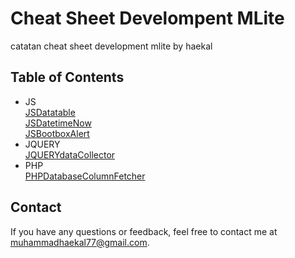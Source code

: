 # Cheat Sheet Develompent MLite

catatan cheat sheet development mlite by haekal

## Table of Contents
- JS<br>
  [JSDatatable](https://github.com/hcalldee/mycheatsheet/blob/main/jsCS.md#jsdatatable)<br>
  [JSDatetimeNow](https://github.com/hcalldee/mycheatsheet/blob/main/jsCS.md#datetimenow)<br>
  [JSBootboxAlert](https://github.com/hcalldee/mycheatsheet/blob/main/jsCS.md#bootbox)<br>
- JQUERY<br>
  [JQUERYdataCollector](https://github.com/hcalldee/mycheatsheet/blob/main/jqCS.md)<br>
- PHP<br>
  [PHPDatabaseColumnFetcher](https://github.com/hcalldee/mycheatsheet/blob/main/PHPCS.md#database_column_fetch)

## Contact

If you have any questions or feedback, feel free to contact me at [muhammadhaekal77@gmail.com](mailto:muhammadhaekal77@gmail.com).
